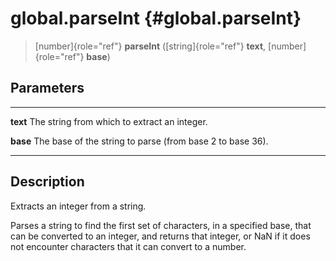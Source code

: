 global.parseInt {#global.parseInt}
===============

> [number]{role="ref"} **parseInt** ([string]{role="ref"} **text**,
> [number]{role="ref"} **base**)

Parameters
----------

  ---------- -----------------------------------------------------------
  **text**   The string from which to extract an integer.

  **base**   The base of the string to parse (from base 2 to base 36).
  ---------- -----------------------------------------------------------

Description
-----------

Extracts an integer from a string.

Parses a string to find the first set of characters, in a specified
base, that can be converted to an integer, and returns that integer, or
NaN if it does not encounter characters that it can convert to a number.
